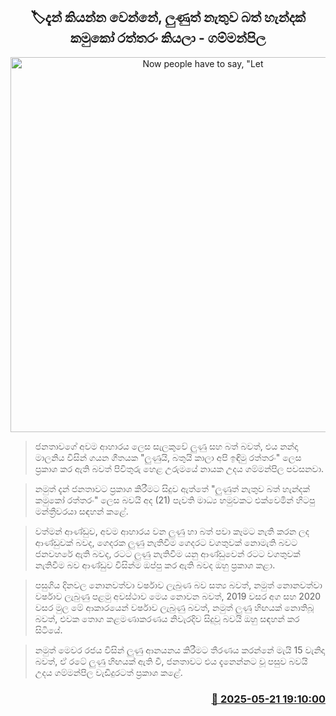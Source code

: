 <p align='center'><b><h2 align='center' title='Now people have to say, "Let's eat a spoonful of rice without salt" - Gammanpila'>🏷දැන් කියන්න වෙන්නේ, ලුණුත් නැතුව බත් හැන්දක් කමුකෝ රත්තරං කියලා - ගම්මන්පිල</h2></b></p>
<p align='center'><img src='https://helakuru.sgp1.cdn.digitaloceanspaces.com/esana/images/lib/udaya-gammanpila-media-2025-budget.jpg' width='600' alt='Now people have to say, "Let's eat a spoonful of rice without salt" - Gammanpila'></p>

> ජනතාවගේ අවම ආහාරය ලෙස සැලකුවේ ලුණු සහ බත් බවත්, එය නන්දා මාලනිය විසින් ගයන ගීතයක "ලුණුයි, බතුයි කාලා අපි ඉඳිමු රත්තරං" ලෙස ප්‍රකාශ කර ඇති බවත් පිවිතුරු හෙළ උරුමයේ නායක උදය ගම්මන්පිල පවසනවා.

> නමුත් දැන් ජනතාවට ප්‍රකාශ කිරීමට සිදුව ඇත්තේ "ලුණුත් නැතුව බත් හැන්දක් කමුකෝ රත්තරං" ලෙස බවයි අද (21) පැවති මාධ්‍ය හමුවකට එක්වෙමින් හිටපු මන්ත්‍රීවරයා සඳහන් කළේ.

> වත්මන් ආණ්ඩුව, අවම ආහාරය වන ලුණු හා බත් පවා කෑමට නැති කරන ලද ආණ්ඩුවක් බවද, ගෙදරක ලුණු නැතිවීම ගෙදරට වගතුවක් නොමැති බවට ජනවහරේ ඇති බවද, රටට ලුණු නැතිවීම යනු ආණ්ඩුවෙන් රටට වගතුවක් නැතිවීම බව ආණ්ඩුව විසින්ම ඔප්පු කර ඇති බවද ඔහු ප්‍රකාශ කළා.

> පසුගිය දිනවල නොනවත්වා වර්ෂාව ලැබුණ බව සත්‍ය බවත්, නමුත් නොනවත්වා වර්ෂාව ලැබුණු පළමු අවස්ථාව මෙය නොවන බවත්, 2019 වසර අග සහ 2020 වසර මුල මේ ආකාරයෙන් වර්ෂාව ලැබුණු බවත්, නමුත් ලුණු හිඟයක් නොතිබූ බවත්, එවක තොග කළමණාකරණය නිවැරදිව සිදුවූ බවයි ඔහු සඳහන් කර සිටියේ.

> නමුත් මෙවර රජය විසින් ලුණු ආනයනය කිරීමට තීරණය කරන්නේ මැයි 15 වැනිදා බවත්, ඒ රටේ ලුණු හිඟයක් ඇති වී, ජනතාවට එය දැනෙන්නට වූ පසුව බවයි උදය ගම්මන්පිල වැඩිදුරටත් ප්‍රක‍ාශ කළේ.



<h3 align='right'><a href='https://www.helakuru.lk/esana/p/110313/'>📅 2025-05-21 19:10:00</a></h3>
